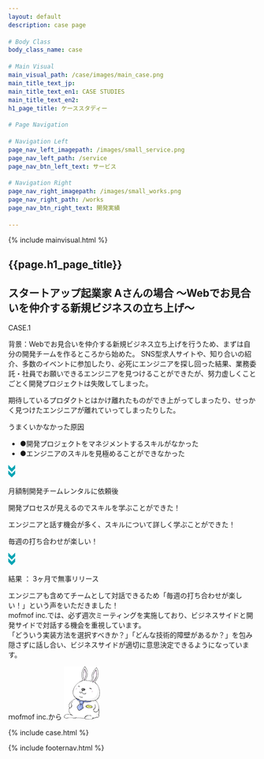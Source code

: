 ```yaml
---
layout: default
description: case page

# Body Class
body_class_name: case

# Main Visual
main_visual_path: /case/images/main_case.png
main_title_text_jp:
main_title_text_en1: CASE STUDIES
main_title_text_en2:
h1_page_title: ケーススタディー

# Page Navigation

# Navigation Left
page_nav_left_imagepath: /images/small_service.png
page_nav_left_path: /service
page_nav_btn_left_text: サービス

# Navigation Right
page_nav_right_imagepath: /images/small_works.png
page_nav_right_path: /works
page_nav_btn_right_text: 開発実績

---
```


{% include mainvisual.html %}

<section>
	<h1 class="page_title">{{page.h1_page_title}}</h1>

<div class="container03">

<section>
<h2 id="case01" class="ttl_case"><span class="main_ttl">スタートアップ起業家 Aさんの場合</span> <span class="sub_ttl">〜Webでお見合いを仲介する新規ビジネスの立ち上げ〜</span></h2>

<p class="case_headline">CASE.1</p>
<div class="background_txt">
<p><span>背景：</span>Webでお見合いを仲介する新規ビジネス立ち上げを行うため、まずは自分の開発チームを作るところから始めた。
SNS型求人サイトや、知り合いの紹介、多数のイベントに参加したり、必死にエンジニアを探し回った結果、業務委託・社員でお願いできるエンジニアを見つけることができたが、努力虚しくことごとく開発プロジェクトは失敗してしまった。</p>
<p>期待しているプロダクトとはかけ離れたものができ上がってしまったり、せっかく見つけたエンジニアが離れていってしまったりした。</p>
</div>
<div class="case_cause clearfix">
	<p class="cause">うまくいかなかった原因</p>
	<ul class="reason">
		<li>●開発プロジェクトをマネジメントするスキルがなかった</li>
		<li>●エンジニアのスキルを見極めることができなかった</li>
	</ul>
</div>
<p class="case_arrow"><img src="/case/images/case_arrow.png" alt=""></p>

<p class="case_headline">月額制開発チームレンタルに依頼後</p>
<div class="item_box">
<p class="check_box">開発プロセスが見えるのでスキルを学ぶことができた！</p>
<p class="check_box">エンジニアと話す機会が多く、スキルについて詳しく学ぶことができた！</p>
<p class="check_box">毎週の打ち合わせが楽しい！</p>
</div>

<p class="case_arrow"><img src="/case/images/case_arrow.png" alt=""></p>

<p class="label_round">結果 ： 3ヶ月で無事リリース </p>

<div class="case_voice clearfix">
<p class="case_voice_txt">エンジニアも含めてチームとして対話できるため「毎週の打ち合わせが楽しい！」という声をいただきました！<br>
mofmof inc.では、必ず週次ミーティングを実施しており、ビジネスサイドと開発サイドで対話する機会を重視しています。<br>
「どういう実装方法を選択すべきか？」「どんな技術的障壁があるか？」を包み隠さずに話し合い、ビジネスサイドが適切に意思決定できるようになっています。</p>
<p class="case_voice_img">ｍofmof inc.から
<span><img src="/case/images/don.png" alt=""></span>
</p>
</div>



{% include case.html %}

</section>
</div>

</section>

{% include footernav.html %}